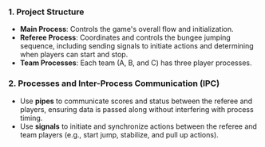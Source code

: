 ### 1. **Project Structure**

   - **Main Process**: Controls the game's overall flow and initialization.
   - **Referee Process**: Coordinates and controls the bungee jumping sequence, including sending signals to initiate actions and determining when players can start and stop.
   - **Team Processes**: Each team (A, B, and C) has three player processes.
   
### 2. **Processes and Inter-Process Communication (IPC)**

   - Use **pipes** to communicate scores and status between the referee and players, ensuring data is passed along without interfering with process timing.
   - Use **signals** to initiate and synchronize actions between the referee and team players (e.g., start jump, stabilize, and pull up actions).
